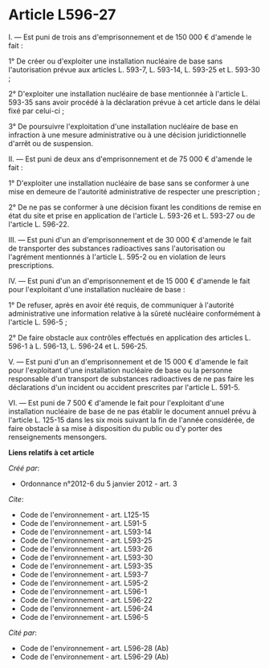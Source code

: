 # Article L596-27

I. ― Est puni de trois ans d'emprisonnement et de 150 000 € d'amende le fait : 

1° De créer ou d'exploiter une installation nucléaire de base sans l'autorisation prévue aux articles L. 593-7, L. 593-14, 
L. 593-25 et L. 593-30 ; 

2° D'exploiter une installation nucléaire de base mentionnée à l'article L. 593-35 sans avoir procédé à la déclaration prévue
à cet article dans le délai fixé par celui-ci ; 

3° De poursuivre l'exploitation d'une installation nucléaire de base en infraction à une mesure administrative ou à une
décision juridictionnelle d'arrêt ou de suspension. 

II. ― Est puni de deux ans d'emprisonnement et de 75 000 € d'amende le fait : 

1° D'exploiter une installation nucléaire de base sans se conformer à une mise en demeure de l'autorité administrative de
respecter une prescription ; 

2° De ne pas se conformer à une décision fixant les conditions de remise en état du site et prise en application de l'article
L. 593-26 et L. 593-27 ou de l'article L. 596-22. 

III. ― Est puni d'un an d'emprisonnement et de 30 000 € d'amende le fait de transporter des substances radioactives sans
l'autorisation ou l'agrément mentionnés à l'article L. 595-2 ou en violation de leurs prescriptions. 

IV. ― Est puni d'un an d'emprisonnement et de 15 000 € d'amende le fait pour l'exploitant d'une installation nucléaire de
base : 

1° De refuser, après en avoir été requis, de communiquer à l'autorité administrative une information relative à la sûreté
nucléaire conformément à l'article L. 596-5 ; 

2° De faire obstacle aux contrôles effectués en application des articles L. 596-1 à L. 596-13, L. 596-24 et L. 596-25. 

V. ― Est puni d'un an d'emprisonnement et de 15 000 € d'amende le fait pour l'exploitant d'une installation nucléaire de base
ou la personne responsable d'un transport de substances radioactives de ne pas faire les déclarations d'un incident ou
accident prescrites par l'article L. 591-5. 

VI. ― Est puni de 7 500 € d'amende le fait pour l'exploitant d'une installation nucléaire de base de ne pas établir le
document annuel prévu à l'article L. 125-15 dans les six mois suivant la fin de l'année considérée, de faire obstacle à sa
mise à disposition du public ou d'y porter des renseignements mensongers.

**Liens relatifs à cet article**

_Créé par_:

  - Ordonnance n°2012-6 du 5 janvier 2012 - art. 3

_Cite_:

  - Code de l'environnement - art. L125-15
  - Code de l'environnement - art. L591-5
  - Code de l'environnement - art. L593-14
  - Code de l'environnement - art. L593-25
  - Code de l'environnement - art. L593-26
  - Code de l'environnement - art. L593-30
  - Code de l'environnement - art. L593-35
  - Code de l'environnement - art. L593-7
  - Code de l'environnement - art. L595-2
  - Code de l'environnement - art. L596-1
  - Code de l'environnement - art. L596-22
  - Code de l'environnement - art. L596-24
  - Code de l'environnement - art. L596-5

_Cité par_:

  - Code de l'environnement - art. L596-28 (Ab)
  - Code de l'environnement - art. L596-29 (Ab)
